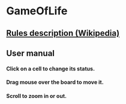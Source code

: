 # GameOfLife

## [Rules description (Wikipedia)](https://en.wikipedia.org/wiki/Conway%27s_Game_of_Life)

## User manual

#### Click on a cell to change its status.

#### Drag mouse over the board to move it.

#### Scroll to zoom in or out. 
